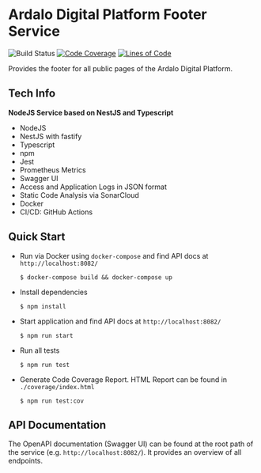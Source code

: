 # Ardalo Digital Platform Footer Service
![Build Status](https://github.com/ardalo/footer-service/workflows/Build/badge.svg)
[![Code Coverage](https://sonarcloud.io/api/project_badges/measure?project=ardalo_footer-service&metric=coverage)](https://sonarcloud.io/dashboard?id=ardalo_footer-service)
[![Lines of Code](https://sonarcloud.io/api/project_badges/measure?project=ardalo_footer-service&metric=ncloc)](https://sonarcloud.io/dashboard?id=ardalo_footer-service)

Provides the footer for all public pages of the Ardalo Digital Platform.

## Tech Info
__NodeJS Service based on NestJS and Typescript__
* NodeJS
* NestJS with fastify
* Typescript
* npm
* Jest
* Prometheus Metrics
* Swagger UI
* Access and Application Logs in JSON format
* Static Code Analysis via SonarCloud
* Docker
* CI/CD: GitHub Actions

## Quick Start
* Run via Docker using `docker-compose` and find API docs at `http://localhost:8082/`
  ```console
  $ docker-compose build && docker-compose up
  ```
* Install dependencies
  ```console
  $ npm install
  ```
* Start application and find API docs at `http://localhost:8082/`
  ```console
  $ npm run start
  ```
* Run all tests
  ```console
  $ npm run test
  ```
* Generate Code Coverage Report. HTML Report can be found in `./coverage/index.html`
  ```console
  $ npm run test:cov
  ```

## API Documentation
The OpenAPI documentation (Swagger UI) can be found at the root path of the service (e.g. `http://localhost:8082/`).
It provides an overview of all endpoints.
